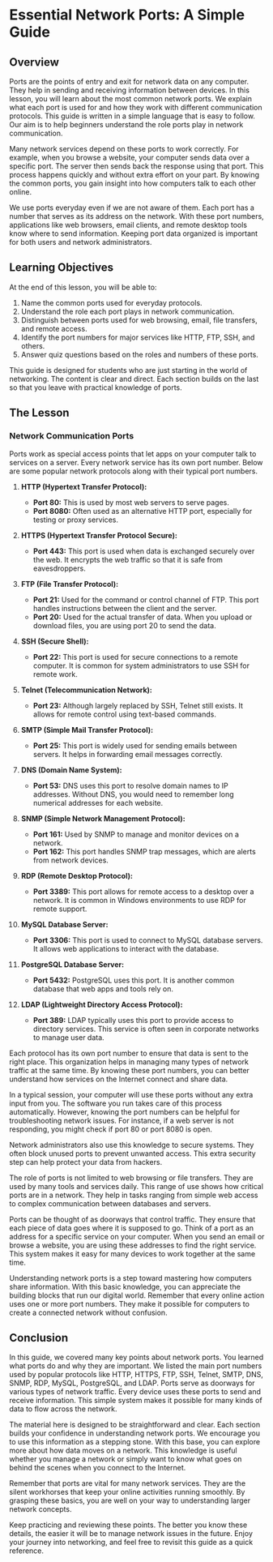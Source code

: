 # Essential Network Ports: A Simple Guide

## Overview

Ports are the points of entry and exit for network data on any computer. They help in sending and receiving information between devices. In this lesson, you will learn about the most common network ports. We explain what each port is used for and how they work with different communication protocols. This guide is written in a simple language that is easy to follow. Our aim is to help beginners understand the role ports play in network communication.

Many network services depend on these ports to work correctly. For example, when you browse a website, your computer sends data over a specific port. The server then sends back the response using that port. This process happens quickly and without extra effort on your part. By knowing the common ports, you gain insight into how computers talk to each other online.

We use ports everyday even if we are not aware of them. Each port has a number that serves as its address on the network. With these port numbers, applications like web browsers, email clients, and remote desktop tools know where to send information. Keeping port data organized is important for both users and network administrators.

## Learning Objectives

At the end of this lesson, you will be able to:

1. Name the common ports used for everyday protocols.
2. Understand the role each port plays in network communication.
3. Distinguish between ports used for web browsing, email, file transfers, and remote access.
4. Identify the port numbers for major services like HTTP, FTP, SSH, and others.
5. Answer quiz questions based on the roles and numbers of these ports.

This guide is designed for students who are just starting in the world of networking. The content is clear and direct. Each section builds on the last so that you leave with practical knowledge of ports.

## The Lesson

### Network Communication Ports

Ports work as special access points that let apps on your computer talk to services on a server. Every network service has its own port number. Below are some popular network protocols along with their typical port numbers.

1. **HTTP (Hypertext Transfer Protocol):**  
   - **Port 80:** This is used by most web servers to serve pages.  
   - **Port 8080:** Often used as an alternative HTTP port, especially for testing or proxy services.

2. **HTTPS (Hypertext Transfer Protocol Secure):**  
   - **Port 443:** This port is used when data is exchanged securely over the web. It encrypts the web traffic so that it is safe from eavesdroppers.

3. **FTP (File Transfer Protocol):**  
   - **Port 21:** Used for the command or control channel of FTP. This port handles instructions between the client and the server.  
   - **Port 20:** Used for the actual transfer of data. When you upload or download files, you are using port 20 to send the data.

4. **SSH (Secure Shell):**  
   - **Port 22:** This port is used for secure connections to a remote computer. It is common for system administrators to use SSH for remote work.

5. **Telnet (Telecommunication Network):**  
   - **Port 23:** Although largely replaced by SSH, Telnet still exists. It allows for remote control using text-based commands.

6. **SMTP (Simple Mail Transfer Protocol):**  
   - **Port 25:** This port is widely used for sending emails between servers. It helps in forwarding email messages correctly.

7. **DNS (Domain Name System):**  
   - **Port 53:** DNS uses this port to resolve domain names to IP addresses. Without DNS, you would need to remember long numerical addresses for each website.

8. **SNMP (Simple Network Management Protocol):**  
   - **Port 161:** Used by SNMP to manage and monitor devices on a network.  
   - **Port 162:** This port handles SNMP trap messages, which are alerts from network devices.

9. **RDP (Remote Desktop Protocol):**  
   - **Port 3389:** This port allows for remote access to a desktop over a network. It is common in Windows environments to use RDP for remote support.

10. **MySQL Database Server:**  
    - **Port 3306:** This port is used to connect to MySQL database servers. It allows web applications to interact with the database.

11. **PostgreSQL Database Server:**  
    - **Port 5432:** PostgreSQL uses this port. It is another common database that web apps and tools rely on.

12. **LDAP (Lightweight Directory Access Protocol):**  
    - **Port 389:** LDAP typically uses this port to provide access to directory services. This service is often seen in corporate networks to manage user data.

Each protocol has its own port number to ensure that data is sent to the right place. This organization helps in managing many types of network traffic at the same time. By knowing these port numbers, you can better understand how services on the Internet connect and share data.

In a typical session, your computer will use these ports without any extra input from you. The software you run takes care of this process automatically. However, knowing the port numbers can be helpful for troubleshooting network issues. For instance, if a web server is not responding, you might check if port 80 or port 8080 is open.

Network administrators also use this knowledge to secure systems. They often block unused ports to prevent unwanted access. This extra security step can help protect your data from hackers.

The role of ports is not limited to web browsing or file transfers. They are used by many tools and services daily. This range of use shows how critical ports are in a network. They help in tasks ranging from simple web access to complex communication between databases and servers.

Ports can be thought of as doorways that control traffic. They ensure that each piece of data goes where it is supposed to go. Think of a port as an address for a specific service on your computer. When you send an email or browse a website, you are using these addresses to find the right service. This system makes it easy for many devices to work together at the same time.

Understanding network ports is a step toward mastering how computers share information. With this basic knowledge, you can appreciate the building blocks that run our digital world. Remember that every online action uses one or more port numbers. They make it possible for computers to create a connected network without confusion.


## Conclusion

In this guide, we covered many key points about network ports. You learned what ports do and why they are important. We listed the main port numbers used by popular protocols like HTTP, HTTPS, FTP, SSH, Telnet, SMTP, DNS, SNMP, RDP, MySQL, PostgreSQL, and LDAP. Ports serve as doorways for various types of network traffic. Every device uses these ports to send and receive information. This simple system makes it possible for many kinds of data to flow across the network.  

The material here is designed to be straightforward and clear. Each section builds your confidence in understanding network ports. We encourage you to use this information as a stepping stone. With this base, you can explore more about how data moves on a network. This knowledge is useful whether you manage a network or simply want to know what goes on behind the scenes when you connect to the Internet.

Remember that ports are vital for many network services. They are the silent workhorses that keep your online activities running smoothly. By grasping these basics, you are well on your way to understanding larger network concepts.

Keep practicing and reviewing these points. The better you know these details, the easier it will be to manage network issues in the future. Enjoy your journey into networking, and feel free to revisit this guide as a quick reference.
